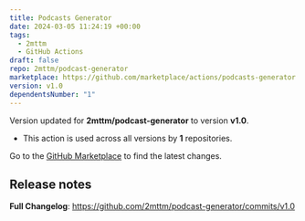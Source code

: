 ```yaml
---
title: Podcasts Generator
date: 2024-03-05 11:24:19 +00:00
tags:
  - 2mttm
  - GitHub Actions
draft: false
repo: 2mttm/podcast-generator
marketplace: https://github.com/marketplace/actions/podcasts-generator
version: v1.0
dependentsNumber: "1"
---
```



Version updated for **2mttm/podcast-generator** to version **v1.0**.
- This action is used across all versions by **1** repositories.

Go to the [GitHub Marketplace](https://github.com/marketplace/actions/podcasts-generator) to find the latest changes.

## Release notes

**Full Changelog**: https://github.com/2mttm/podcast-generator/commits/v1.0
